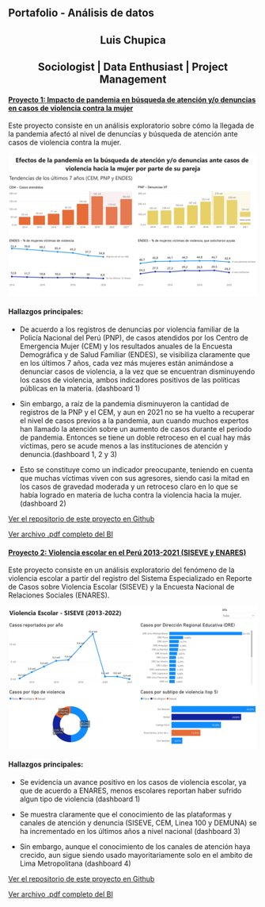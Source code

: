 ## Portafolio - Análisis de datos
## <center> Luis Chupica
## <center> Sociologist | Data Enthusiast | Project Management

#### [Proyecto 1: Impacto de pandemia en búsqueda de atención y/o denuncias en casos de violencia contra la mujer](https://github.com/LuisChupica/Peru_Pandemia_Violencia_Mujer)
  
Este proyecto consiste en un análisis exploratorio sobre cómo la llegada de la pandemia afectó al nivel de denuncías y búsqueda de atención ante casos de violencia contra la mujer. 
  
  ![](/BI_VMUJER_page-0001.jpg)


#### Hallazgos principales:

- De acuerdo a los registros de denuncias por violencia familiar de la Policía Nacional del Perú (PNP), de casos atendidos por los Centro de Emergencia Mujer (CEM) y los resultados anuales de la Encuesta Demográfica y de Salud Familiar (ENDES), se visibiliza claramente que en los últimos 7 años, cada vez más mujeres están animándose a denunciar casos de violencia, a la vez que se encuentran disminuyendo los casos de violencia, ambos indicadores positivos de las políticas públicas en la materia. (dashboard 1)

- Sin embargo, a raíz de la pandemia disminuyeron la cantidad de registros de la PNP y el CEM, y aun en 2021 no se ha vuelto a recuperar el nivel de casos previos a  la pandemia, aun cuando muchos expertos han llamado la atención sobre un aumento de casos durante el periodo de pandemia. Entonces se tiene un doble retroceso en el cual hay más víctimas, pero se acude menos a las instituciones de atención y denuncia.(dashboard 1, 2 y 3)

- Esto se constituye como un indicador preocupante, teniendo en cuenta que muchas víctimas viven con sus agresores, siendo casi la mitad en los casos de gravedad moderada y un retroceso claro en lo que se había logrado en materia de lucha contra la violencia hacia la mujer. (dashboard 2)

[Ver el repositorio de este proyecto en Github](https://github.com/LuisChupica/Peru_Pandemia_Violencia_Mujer)

[Ver archivo .pdf completo del BI](https://github.com/LuisChupica/Portafolio_LuisChupica/blob/main/BI_VMUJER.pdf)


#### [Proyecto 2: Violencia escolar en el Perú 2013-2021 (SISEVE y ENARES)](https://github.com/LuisChupica/Peru_Violencia_Escolar)

Este proyecto consiste en un análisis exploratorio del fenómeno de la violencia escolar a partir del registro del Sistema Especializado en Reporte de Casos sobre Violencia Escolar (SISEVE) y la Encuesta Nacional de Relaciones Sociales (ENARES).
  
  ![](/BI_VESCOLAR_page-0001.jpg)

#### Hallazgos principales:

- Se evidencia un avance positivo en los casos de violencia escolar, ya que de acuerdo a ENARES, menos escolares reportan haber sufrido algun tipo de violencia (dashboard 1)

- Se muestra claramente que el conocimiento de las plataformas y canales de atención y denuncia (SISEVE, CEM, Linea 100 y DEMUNA) se ha incrementado en los últimos años a nivel nacional (dashboard 3)

- Sin embargo, aunque el conocimiento de los canales de atención haya crecido, aun sigue siendo usado mayoritariamente solo en el ambito de Lima Metropolitana (dashboard 4)

[Ver el repositorio de este proyecto en Github](https://github.com/LuisChupica/Peru_Violencia_Escolar)

[Ver archivo .pdf completo del BI](https://github.com/LuisChupica/Peru_Violencia_Escolar/blob/main/BI_VESCOLAR.pdf)



